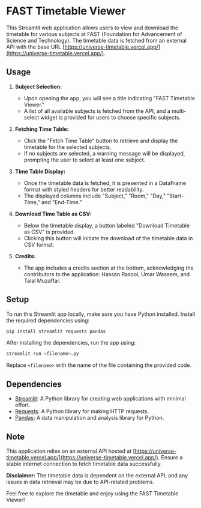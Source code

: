 # FAST Timetable Viewer

This Streamlit web application allows users to view and download the timetable for various subjects at FAST (Foundation for Advancement of Science and Technology). The timetable data is fetched from an external API with the base URL [https://universe-timetable.vercel.app/](https://universe-timetable.vercel.app/).

## Usage

1. **Subject Selection:**
   - Upon opening the app, you will see a title indicating "FAST Timetable Viewer."
   - A list of all available subjects is fetched from the API, and a multi-select widget is provided for users to choose specific subjects.

2. **Fetching Time Table:**
   - Click the "Fetch Time Table" button to retrieve and display the timetable for the selected subjects.
   - If no subjects are selected, a warning message will be displayed, prompting the user to select at least one subject.

3. **Time Table Display:**
   - Once the timetable data is fetched, it is presented in a DataFrame format with styled headers for better readability.
   - The displayed columns include "Subject," "Room," "Day," "Start-Time," and "End-Time."

4. **Download Time Table as CSV:**
   - Below the timetable display, a button labeled "Download Timetable as CSV" is provided.
   - Clicking this button will initiate the download of the timetable data in CSV format.

5. **Credits:**
   - The app includes a credits section at the bottom, acknowledging the contributors to the application: Hassan Rasool, Umar Waseem, and Talal Muzaffar.

## Setup

To run this Streamlit app locally, make sure you have Python installed. Install the required dependencies using:

```bash
pip install streamlit requests pandas
```

After installing the dependencies, run the app using:

```bash
streamlit run <filename>.py
```

Replace `<filename>` with the name of the file containing the provided code.

## Dependencies

- [Streamlit](https://www.streamlit.io/): A Python library for creating web applications with minimal effort.
- [Requests](https://docs.python-requests.org/en/latest/): A Python library for making HTTP requests.
- [Pandas](https://pandas.pydata.org/): A data manipulation and analysis library for Python.

## Note

This application relies on an external API hosted at [https://universe-timetable.vercel.app/](https://universe-timetable.vercel.app/). Ensure a stable internet connection to fetch timetable data successfully.

**Disclaimer:** The timetable data is dependent on the external API, and any issues in data retrieval may be due to API-related problems.

Feel free to explore the timetable and enjoy using the FAST Timetable Viewer!

